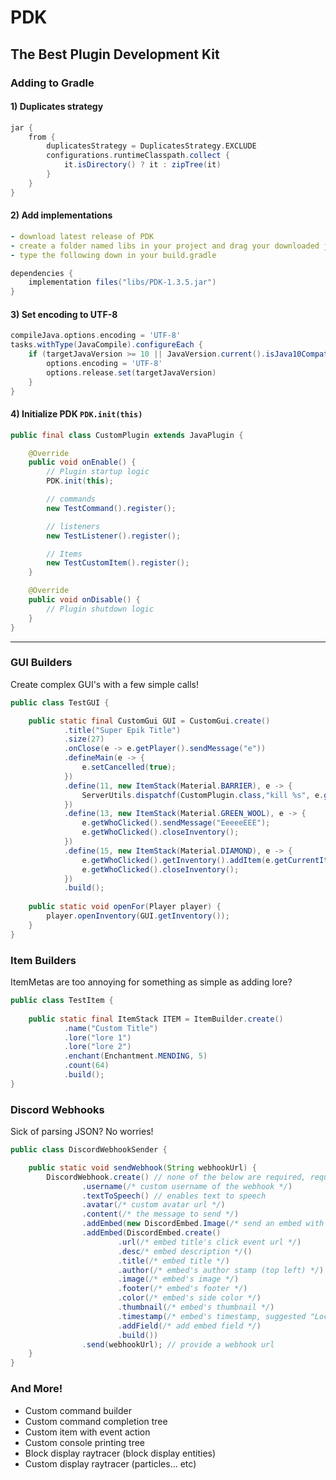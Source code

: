 # PDK
The Best Plugin Development Kit
<br>
---
### Adding to Gradle

#### 1) Duplicates strategy
```gradle
jar {
    from {
        duplicatesStrategy = DuplicatesStrategy.EXCLUDE
        configurations.runtimeClasspath.collect {
            it.isDirectory() ? it : zipTree(it)
        }
    }
}
```

#### 2) Add implementations
```yml
- download latest release of PDK
- create a folder named libs in your project and drag your downloaded jar in there
- type the following down in your build.gradle
```
```gradle
dependencies {
    implementation files("libs/PDK-1.3.5.jar")
}
```

#### 3) Set encoding to UTF-8
```gradle
compileJava.options.encoding = 'UTF-8'
tasks.withType(JavaCompile).configureEach {
    if (targetJavaVersion >= 10 || JavaVersion.current().isJava10Compatible()) {
        options.encoding = 'UTF-8'
        options.release.set(targetJavaVersion)
    }
}
```

#### 4) Initialize PDK `PDK.init(this)`
```java
public final class CustomPlugin extends JavaPlugin {

    @Override
    public void onEnable() {
        // Plugin startup logic
        PDK.init(this);

        // commands
        new TestCommand().register();

        // listeners
        new TestListener().register();

        // Items
        new TestCustomItem().register();
    }

    @Override
    public void onDisable() {
        // Plugin shutdown logic
    }
}
```

---

### GUI Builders
Create complex GUI's with a few simple calls!
```java
public class TestGUI {

    public static final CustomGui GUI = CustomGui.create()
            .title("Super Epik Title")
            .size(27)
            .onClose(e -> e.getPlayer().sendMessage("e"))
            .defineMain(e -> {
                e.setCancelled(true);
            })
            .define(11, new ItemStack(Material.BARRIER), e -> {
                ServerUtils.dispatchf(CustomPlugin.class,"kill %s", e.getWhoClicked().getUniqueId());
            })
            .define(13, new ItemStack(Material.GREEN_WOOL), e -> {
                e.getWhoClicked().sendMessage("EeeeeEEE");
                e.getWhoClicked().closeInventory();
            })
            .define(15, new ItemStack(Material.DIAMOND), e -> {
                e.getWhoClicked().getInventory().addItem(e.getCurrentItem().clone());
                e.getWhoClicked().closeInventory();
            })
            .build();
    
    public static void openFor(Player player) {
        player.openInventory(GUI.getInventory());
    }
}
```

### Item Builders
ItemMetas are too annoying for something as simple as adding lore?
```java
public class TestItem {
    
    public static final ItemStack ITEM = ItemBuilder.create()
            .name("Custom Title")
            .lore("lore 1")
            .lore("lore 2")
            .enchant(Enchantment.MENDING, 5)
            .count(64)
            .build();
}
```

### Discord Webhooks
Sick of parsing JSON? No worries!
```java
public class DiscordWebhookSender {

    public static void sendWebhook(String webhookUrl) {
        DiscordWebhook.create() // none of the below are required, required ones already have their default values from the builder
                .username(/* custom username of the webhook */)
                .textToSpeech() // enables text to speech
                .avatar(/* custom avatar url */)
                .content(/* the message to send */)
                .addEmbed(new DiscordEmbed.Image(/* send an embed with only an image */))
                .addEmbed(DiscordEmbed.create()
                        .url(/* embed title's click event url */)
                        .desc/* embed description */()
                        .title(/* embed title */)
                        .author(/* embed's author stamp (top left) */)
                        .image(/* embed's image */)
                        .footer(/* embed's footer */)
                        .color(/* embed's side color */)
                        .thumbnail(/* embed's thumbnail */)
                        .timestamp(/* embed's timestamp, suggested "LocalDateTime.now()" */)
                        .addField(/* add embed field */)
                        .build())
                .send(webhookUrl); // provide a webhook url
    }
}
```

### And More!
- Custom command builder
- Custom command completion tree
- Custom item with event action
- Custom console printing tree
- Block display raytracer (block display entities)
- Custom display raytracer (particles... etc)









